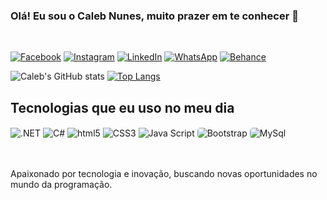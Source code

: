 ### Olá! Eu sou o Caleb Nunes, muito prazer em te conhecer 👋
<br />

[![Facebook](https://img.shields.io/badge/Facebook-1877F2?style=for-the-badge&logo=facebook&logoColor=white)](https://www.facebook.com/calebnunesmkt)
[![Instagram](https://img.shields.io/badge/Instagram-E4405F?style=for-the-badge&logo=instagram&logoColor=white)](https://www.instagram.com/calebnunesmkt/)
[![LinkedIn](https://img.shields.io/badge/LinkedIn-0077B5?style=for-the-badge&logo=linkedin&logoColor=white)](https://www.linkedin.com/in/calebnunesmkt/)
[![WhatsApp](https://img.shields.io/badge/WhatsApp-25D366?style=for-the-badge&logo=whatsapp&logoColor=white)](https://wa.me/5553997017942?text=Ol%C3%A1%2C+vi+seu+contato+no+GitHub+e+gostaria+de+trocar+uma+id%C3%A9ia.)
[![Behance](https://img.shields.io/badge/-Behance-blue?style=for-the-badge&logo=behance&logoColor=white)](https://www.behance.net/calebnunesmkt)


![Caleb's GitHub stats](https://github-readme-stats.vercel.app/api?username=Matuzalane&show_icons=true&theme=dracula&count_private=true&line_height=33)
[![Top Langs](https://github-readme-stats.vercel.app/api/top-langs/?username=Matuzalane&theme=dracula)](https://github.com/Matuzalane/github-readme-stats)

## Tecnologias que eu uso no meu dia

<div style="display: inline_block">
    <img align="center" alt=".NET" src="https://img.shields.io/badge/.NET-5C2D91?style=for-the-badge&logo=.net&logoColor=white" />
    <img align="center" alt="C#" src="https://img.shields.io/badge/C%23-239120?style=for-the-badge&logo=c-sharp&logoColor=white" />
    <img align="center" alt="html5" src="https://img.shields.io/badge/HTML5-E34F26?style=for-the-badge&logo=html5&logoColor=white" />
    <img align="center" alt="CSS3" src="https://img.shields.io/badge/CSS-239120?&style=for-the-badge&logo=css3&logoColor=white" />
    <img align="center" alt="Java Script" src="https://img.shields.io/badge/JavaScript-F7DF1E?style=for-the-badge&logo=javascript&logoColor=black" />
    <img align="center" style="border-radius: 5px" alt="Bootstrap" src="https://img.shields.io/badge/Bootstrap-563D7C?style=for-the-badge&logo=bootstrap&logoColor=white" />
    <img align="center" style="border-radius: 5px" alt="MySql" src="https://img.shields.io/badge/MySQL-005C84?style=for-the-badge&logo=mysql&logoColor=white" />
</div><br/><br/>

Apaixonado por tecnologia e inovação, buscando novas oportunidades no mundo da programação.
